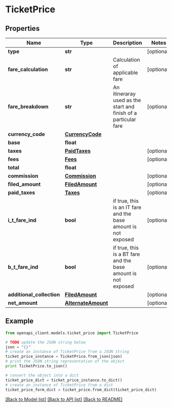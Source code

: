 # TicketPrice


## Properties
Name | Type | Description | Notes
------------ | ------------- | ------------- | -------------
**type** | **str** |  | [optional] 
**fare_calculation** | **str** | Calculation of applicable fare | [optional] 
**fare_breakdown** | **str** | An itineraray used as the start and finish of a particular fare | [optional] 
**currency_code** | [**CurrencyCode**](CurrencyCode.md) |  | 
**base** | **float** |  | 
**taxes** | [**PaidTaxes**](PaidTaxes.md) |  | [optional] 
**fees** | [**Fees**](Fees.md) |  | [optional] 
**total** | **float** |  | 
**commission** | [**Commission**](Commission.md) |  | [optional] 
**filed_amount** | [**FiledAmount**](FiledAmount.md) |  | [optional] 
**paid_taxes** | [**Taxes**](Taxes.md) |  | [optional] 
**i_t_fare_ind** | **bool** | if true, this is an IT fare and the base amount is not exposed | [optional] 
**b_t_fare_ind** | **bool** | if true, this is a BT fare and the base amount is not exposed | [optional] 
**additional_collection** | [**FiledAmount**](FiledAmount.md) |  | [optional] 
**net_amount** | [**AlternateAmount**](AlternateAmount.md) |  | [optional] 

## Example

```python
from openapi_client.models.ticket_price import TicketPrice

# TODO update the JSON string below
json = "{}"
# create an instance of TicketPrice from a JSON string
ticket_price_instance = TicketPrice.from_json(json)
# print the JSON string representation of the object
print TicketPrice.to_json()

# convert the object into a dict
ticket_price_dict = ticket_price_instance.to_dict()
# create an instance of TicketPrice from a dict
ticket_price_form_dict = ticket_price.from_dict(ticket_price_dict)
```
[[Back to Model list]](../README.md#documentation-for-models) [[Back to API list]](../README.md#documentation-for-api-endpoints) [[Back to README]](../README.md)


